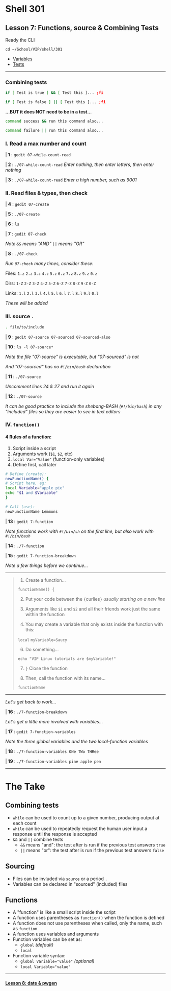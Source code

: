 # Shell 301
## Lesson 7: Functions, source & Combining Tests

Ready the CLI

`cd ~/School/VIP/shell/301`

- [Variables](https://github.com/inkVerb/vip/blob/master/Cheat-Sheets/Variables.md)
- [Tests](https://github.com/inkVerb/vip/blob/master/Cheat-Sheets/Tests.md)

___

### Combining tests

```sh
if [ Test is true ] && [ Test this ]... ;fi

if [ Test is false ] || [ Test this ]... ;fi
```

**...BUT it does NOT need to be in a test...**

```sh
command success && run this command also...

command failure || run this command also...
```

### I. Read a max number and count

| **1** : `gedit 07-while-count-read`

| **2** : `./07-while-count-read` *Enter nothing, then enter letters, then enter nothing*

| **3** : `./07-while-count-read` *Enter a high number, such as 9001*

### II. Read files & types, then check

| **4** : `gedit 07-create`

| **5** : `./07-create`

| **6** : `ls`

| **7** : `gedit 07-check`

*Note `&&` means "AND" `||` means "OR"*

| **8** : `./07-check`

*Run `07-check` many times, consider these:*

Files: `1.z` `2.z` `3.z` `4.z` `5.z` `6.z` `7.z` `8.z` `9.z` `0.z`

Dirs: `1-Z` `2-Z` `3-Z` `4-Z` `5-Z` `6-Z` `7-Z` `8-Z` `9-Z` `0-Z`

Links: `1.l` `2.l` `3.l` `4.l` `5.l` `6.l` `7.l` `8.l` `9.l` `0.l`

*These will be added*

### III. source `.`

```bash
. file/to/include
```

| **9** : `gedit 07-source 07-sourced 07-sourced-also`

| **10** : `ls -l 07-source*`

*Note the file "07-source" is executable, but "07-sourced" is not*

*And "07-sourced" has no `#!/bin/bash` declaration*

| **11** : `./07-source`

*Uncomment lines 24 & 27 and run it again*

| **12** : `./07-source`

*It can be good practice to include the shebang-BASH (`#!/bin/bash`) in any "included" files so they are easier to see in text editors*

### IV. `function()`

#### 4 Rules of a function:
1. Script inside a script
2. Arguments work (`$1`, `$2`, etc)
3. `local Var="Value"` (function-only variables)
4. Define first, call later

```bash
# Define (create):
newFunctionName() {
# Script here, eg:
local Variable="apple pie"
echo "$1 and $Variable"
}

# Call (use):
newFunctionName Lemmons
```

| **13** : `gedit 7-function`

*Note functions work with `#!/bin/sh` on the first line, but also work with `#!/bin/bash`*

| **14** : `./7-function`

| **15** : `gedit 7-function-breakdown`

*Note a few things before we continue...*
___
> 1. Create a function...
>
> `functionName() {`
>
> 2. Put your code between the `{`curlies`}` *usually starting on a new line*
>
> 3. Arguments like `$1` and `$2` and all their friends work just the same within the function
>
> 4. You may create a variable that only exists inside the function with this:
>
> `local` `myVariable=Saucy`
>
> 6. Do something...
>
> `echo "VIP Linux tutorials are $myVariable!"`
>
> 7. `}` Close the function
>
> 8. Then, call the function with its name...
>
> `functionName`
___

*Let's get back to work...*

| **16** : `./7-function-breakdown`

*Let's get a little more involved with variables...*

| **17** : `gedit 7-function-variables`

*Note the three global variables and the two local-function variables*

| **18** : `./7-function-variables ONe TWo THRee`

| **19** : `./7-function-variables pine apple pen`

___

# The Take

## Combining tests
- `while` can be used to count up to a given number, producing output at each count
- `while` can be used to repeatedly request the human user input a response until the response is accepted
- `&&` and `||` combine tests
  - `&&` means "and": the test after is run if the previous test answers `true`
  - `||` means "or": the test after is run if the previous test answers `false`

## Sourcing
- Files can be invluded via `source` or a period `.`
- Variables can be declared in "sourced" (included) files

## Functions
- A "function" is like a small script inside the script
- A function uses parentheses as `function()` when the function is defined
- A function does not use parentheses when called, only the name, such as `function`
- A function uses variables and arguments
- Function variables can be set as:
  - `global` *(default)*
  - `local`
- Function variable syntax:
  - `global Variable="value"` *(optional)*
  - `local Variable="value"`
___

#### [Lesson 8: date & pwgen](https://github.com/inkVerb/vip/blob/master/301-shell/Lesson-08.md)
